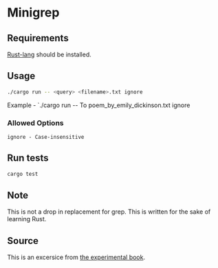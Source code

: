 # Minigrep

## Requirements
[Rust-lang](https://www.rust-lang.org/tools/install) should be installed.

## Usage
```sh
./cargo run -- <query> <filename>.txt ignore
```

Example - `./cargo run -- To poem_by_emily_dickinson.txt ignore

### Allowed Options
```
ignore - Case-insensitive
```

## Run tests
```sh
cargo test
```

## Note
This is not a drop in replacement for grep. This is written for the sake of learning Rust.

## Source
This is an excersice from [the experimental book](https://rust-book.cs.brown.edu/ch12-00-an-io-project.html).
